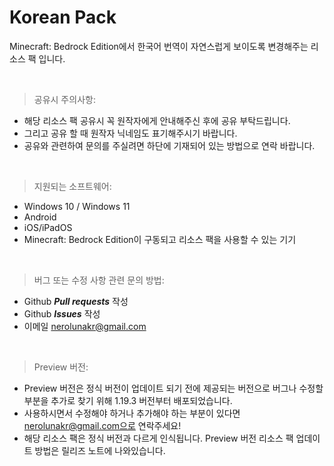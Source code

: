Korean Pack
==============
Minecraft: Bedrock Edition에서 한국어 번역이 자연스럽게 보이도록 변경해주는 리소스 팩 입니다.

<br>

> 공유시 주의사항:
 - 해당 리소스 팩 공유시 꼭 원작자에게 안내해주신 후에 공유 부탁드립니다.
 - 그리고 공유 할 때 원작자 닉네임도 표기해주시기 바랍니다.
 - 공유와 관련하여 문의를 주실려면 하단에 기재되어 있는 방법으로 연락 바랍니다.

<br>

> 지원되는 소프트웨어:
 - Windows 10 / Windows 11
 - Android
 - iOS/iPadOS
 - Minecraft: Bedrock Edition이 구동되고 리소스 팩을 사용할 수 있는 기기

<br>

> 버그 또는 수정 사항 관련 문의 방법:
 - Github **_Pull requests_** 작성
 - Github **_Issues_** 작성
 - 이메일 nerolunakr@gmail.com

<br>

> Preview 버전:
 - Preview 버전은 정식 버전이 업데이트 되기 전에 제공되는 버전으로 버그나 수정할 부분을 추가로 찾기 위해 1.19.3 버전부터 배포되었습니다.
 - 사용하시면서 수정해야 하거나 추가해야 하는 부분이 있다면 nerolunakr@gmail.com으로 연락주세요!
 - 해당 리소스 팩은 정식 버전과 다르게 인식됩니다. Preview 버전 리소스 팩 업데이트 방법은 릴리즈 노트에 나와있습니다.
